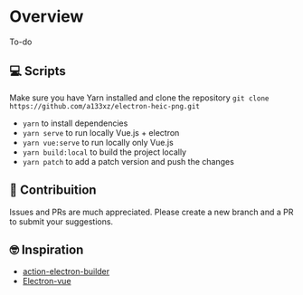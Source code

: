 # Overview

To-do

## 💻 Scripts

Make sure you have Yarn installed and clone the repository `git clone https://github.com/a133xz/electron-heic-png.git`

- `yarn` to install dependencies
- `yarn serve` to run locally Vue.js + electron
- `yarn vue:serve` to run locally only Vue.js
- `yarn build:local` to build the project locally
- `yarn patch` to add a patch version and push the changes

## 🛶 Contribuition

Issues and PRs are much appreciated. Please create a new branch and a PR to submit your suggestions.

## 🤓 Inspiration

- [action-electron-builder](https://github.com/samuelmeuli/action-electron-builder)
- [Electron-vue](https://github.com/SimulatedGREG/electron-vue)
